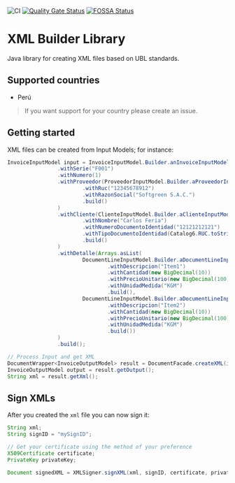 ![CI](https://github.com/project-openubl/xml-builder-lib/workflows/CI/badge.svg)
[![Quality Gate Status](https://sonarcloud.io/api/project_badges/measure?project=project-openubl_xml-builder-lib&metric=alert_status)](https://sonarcloud.io/dashboard?id=project-openubl_xml-builder-lib)
[![FOSSA Status](https://app.fossa.com/api/projects/git%2Bgithub.com%2Fcarlosthe19916%2Fxml-builder-lib.svg?type=shield)](https://app.fossa.com/projects/git%2Bgithub.com%2Fcarlosthe19916%2Fxml-builder-lib?ref=badge_shield)

# XML Builder Library

Java library for creating XML files based on UBL standards.

## Supported countries

- Perú

> If you want support for your country please create an issue.

## Getting started

XML files can be created from Input Models; for instance:

```java
InvoiceInputModel input = InvoiceInputModel.Builder.anInvoiceInputModel()
                .withSerie("F001")
                .withNumero(1)
                .withProveedor(ProveedorInputModel.Builder.aProveedorInputModel()
                        .withRuc("12345678912")
                        .withRazonSocial("Softgreen S.A.C.")
                        .build()
                )
                .withCliente(ClienteInputModel.Builder.aClienteInputModel()
                        .withNombre("Carlos Feria")
                        .withNumeroDocumentoIdentidad("12121212121")
                        .withTipoDocumentoIdentidad(Catalog6.RUC.toString())
                        .build()
                )
                .withDetalle(Arrays.asList(
                        DocumentLineInputModel.Builder.aDocumentLineInputModel()
                                .withDescripcion("Item1")
                                .withCantidad(new BigDecimal(10))
                                .withPrecioUnitario(new BigDecimal(100))
                                .withUnidadMedida("KGM")
                                .build(),
                        DocumentLineInputModel.Builder.aDocumentLineInputModel()
                                .withDescripcion("Item2")
                                .withCantidad(new BigDecimal(10))
                                .withPrecioUnitario(new BigDecimal(100))
                                .withUnidadMedida("KGM")
                                .build())
                )
                .build();

// Process Input and get XML
DocumentWrapper<InvoiceOutputModel> result = DocumentFacade.createXML(input, config, systemClock);
InvoiceOutputModel output = result.getOutput();
String xml = result.getXml();
```

## Sign XMLs

After you created the `xml` file you can now sign it:

```java
String xml;
String signID = "mySignID";

// Get your certificate using the method of your preference
X509Certificate certificate;
PrivateKey privateKey;

Document signedXML = XMLSigner.signXML(xml, signID, certificate, privateKey);
```
